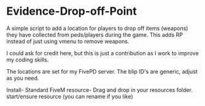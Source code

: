 # Evidence-Drop-off-Point
A simple script to add a location for players to drop off items (weapons) they have collected from peds/players during the game. This adds RP instead of just using vmenu to remove weapons. 

I could ask for credit here, but this is just a contribution as I work to improve my coding skills.

The locations are set for my FivePD server. The blip ID's are generic, adjust as you need. 

Install-
Standard FiveM resource-
Drag and drop in your resources folder. 
start/ensure resource (you can rename if you like)







